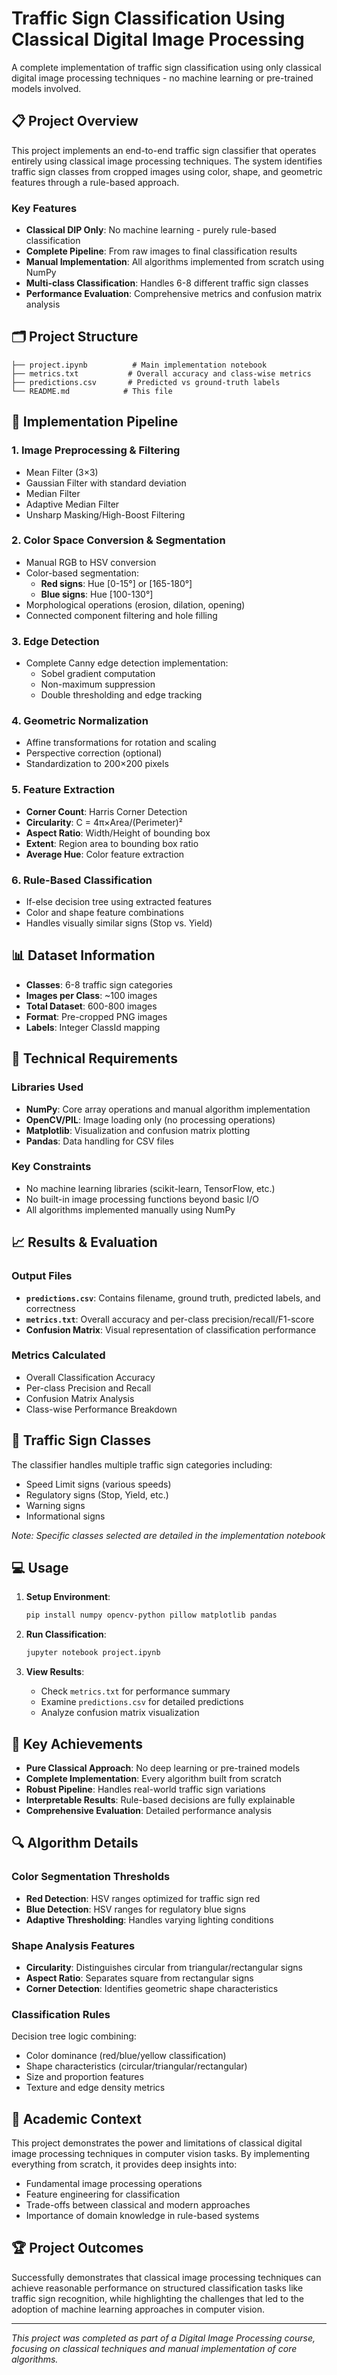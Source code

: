 # Traffic Sign Classification Using Classical Digital Image Processing

A complete implementation of traffic sign classification using only classical digital image processing techniques - no machine learning or pre-trained models involved.

## 📋 Project Overview

This project implements an end-to-end traffic sign classifier that operates entirely using classical image processing techniques. The system identifies traffic sign classes from cropped images using color, shape, and geometric features through a rule-based approach.

### Key Features
- **Classical DIP Only**: No machine learning - purely rule-based classification
- **Complete Pipeline**: From raw images to final classification results
- **Manual Implementation**: All algorithms implemented from scratch using NumPy
- **Multi-class Classification**: Handles 6-8 different traffic sign classes
- **Performance Evaluation**: Comprehensive metrics and confusion matrix analysis

## 🗂️ Project Structure

```
├── project.ipynb          # Main implementation notebook
├── metrics.txt           # Overall accuracy and class-wise metrics
├── predictions.csv       # Predicted vs ground-truth labels
└── README.md            # This file
```

## 🚀 Implementation Pipeline

### 1. **Image Preprocessing & Filtering**
- Mean Filter (3×3)
- Gaussian Filter with standard deviation
- Median Filter
- Adaptive Median Filter
- Unsharp Masking/High-Boost Filtering

### 2. **Color Space Conversion & Segmentation**
- Manual RGB to HSV conversion
- Color-based segmentation:
  - **Red signs**: Hue [0-15°] or [165-180°]
  - **Blue signs**: Hue [100-130°]
- Morphological operations (erosion, dilation, opening)
- Connected component filtering and hole filling

### 3. **Edge Detection**
- Complete Canny edge detection implementation:
  - Sobel gradient computation
  - Non-maximum suppression
  - Double thresholding and edge tracking

### 4. **Geometric Normalization**
- Affine transformations for rotation and scaling
- Perspective correction (optional)
- Standardization to 200×200 pixels

### 5. **Feature Extraction**
- **Corner Count**: Harris Corner Detection
- **Circularity**: C = 4π×Area/(Perimeter)²
- **Aspect Ratio**: Width/Height of bounding box
- **Extent**: Region area to bounding box ratio
- **Average Hue**: Color feature extraction

### 6. **Rule-Based Classification**
- If-else decision tree using extracted features
- Color and shape feature combinations
- Handles visually similar signs (Stop vs. Yield)

## 📊 Dataset Information

- **Classes**: 6-8 traffic sign categories
- **Images per Class**: ~100 images
- **Total Dataset**: 600-800 images
- **Format**: Pre-cropped PNG images
- **Labels**: Integer ClassId mapping

## 🔧 Technical Requirements

### Libraries Used
- **NumPy**: Core array operations and manual algorithm implementation
- **OpenCV/PIL**: Image loading only (no processing operations)
- **Matplotlib**: Visualization and confusion matrix plotting
- **Pandas**: Data handling for CSV files

### Key Constraints
- No machine learning libraries (scikit-learn, TensorFlow, etc.)
- No built-in image processing functions beyond basic I/O
- All algorithms implemented manually using NumPy

## 📈 Results & Evaluation

### Output Files
- **`predictions.csv`**: Contains filename, ground truth, predicted labels, and correctness
- **`metrics.txt`**: Overall accuracy and per-class precision/recall/F1-score
- **Confusion Matrix**: Visual representation of classification performance

### Metrics Calculated
- Overall Classification Accuracy
- Per-class Precision and Recall
- Confusion Matrix Analysis
- Class-wise Performance Breakdown

## 🚦 Traffic Sign Classes

The classifier handles multiple traffic sign categories including:
- Speed Limit signs (various speeds)
- Regulatory signs (Stop, Yield, etc.)
- Warning signs
- Informational signs

*Note: Specific classes selected are detailed in the implementation notebook*

## 💻 Usage

1. **Setup Environment**:
   ```bash
   pip install numpy opencv-python pillow matplotlib pandas
   ```

2. **Run Classification**:
   ```bash
   jupyter notebook project.ipynb
   ```

3. **View Results**:
   - Check `metrics.txt` for performance summary
   - Examine `predictions.csv` for detailed predictions
   - Analyze confusion matrix visualization

## 🎯 Key Achievements

- **Pure Classical Approach**: No deep learning or pre-trained models
- **Complete Implementation**: Every algorithm built from scratch
- **Robust Pipeline**: Handles real-world traffic sign variations
- **Interpretable Results**: Rule-based decisions are fully explainable
- **Comprehensive Evaluation**: Detailed performance analysis

## 🔍 Algorithm Details

### Color Segmentation Thresholds
- **Red Detection**: HSV ranges optimized for traffic sign red
- **Blue Detection**: HSV ranges for regulatory blue signs
- **Adaptive Thresholding**: Handles varying lighting conditions

### Shape Analysis Features
- **Circularity**: Distinguishes circular from triangular/rectangular signs
- **Aspect Ratio**: Separates square from rectangular signs
- **Corner Detection**: Identifies geometric shape characteristics

### Classification Rules
Decision tree logic combining:
- Color dominance (red/blue/yellow classification)
- Shape characteristics (circular/triangular/rectangular)
- Size and proportion features
- Texture and edge density metrics

## 📝 Academic Context

This project demonstrates the power and limitations of classical digital image processing techniques in computer vision tasks. By implementing everything from scratch, it provides deep insights into:

- Fundamental image processing operations
- Feature engineering for classification
- Trade-offs between classical and modern approaches
- Importance of domain knowledge in rule-based systems

## 🏆 Project Outcomes

Successfully demonstrates that classical image processing techniques can achieve reasonable performance on structured classification tasks like traffic sign recognition, while highlighting the challenges that led to the adoption of machine learning approaches in computer vision.

---

*This project was completed as part of a Digital Image Processing course, focusing on classical techniques and manual implementation of core algorithms.*